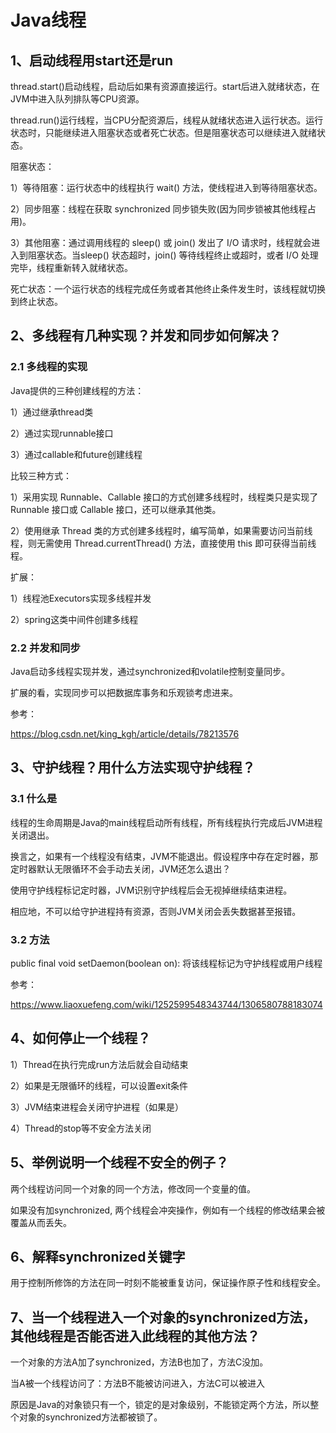 # Java线程

## 1、启动线程用start还是run

thread.start()启动线程，启动后如果有资源直接运行。start后进入就绪状态，在JVM中进入队列排队等CPU资源。

thread.run()运行线程，当CPU分配资源后，线程从就绪状态进入运行状态。运行状态时，只能继续进入阻塞状态或者死亡状态。但是阻塞状态可以继续进入就绪状态。

阻塞状态：

1）等待阻塞：运行状态中的线程执行 wait() 方法，使线程进入到等待阻塞状态。

2）同步阻塞：线程在获取 synchronized 同步锁失败(因为同步锁被其他线程占用)。

3）其他阻塞：通过调用线程的 sleep() 或 join() 发出了 I/O 请求时，线程就会进入到阻塞状态。当sleep() 状态超时，join() 等待线程终止或超时，或者 I/O 处理完毕，线程重新转入就绪状态。

死亡状态：一个运行状态的线程完成任务或者其他终止条件发生时，该线程就切换到终止状态。

## 2、多线程有几种实现？并发和同步如何解决？

### 2.1 多线程的实现

Java提供的三种创建线程的方法：

1）通过继承thread类

2）通过实现runnable接口

3）通过callable和future创建线程

比较三种方式：

1）采用实现 Runnable、Callable 接口的方式创建多线程时，线程类只是实现了 Runnable 接口或 Callable 接口，还可以继承其他类。

2）使用继承 Thread 类的方式创建多线程时，编写简单，如果需要访问当前线程，则无需使用 Thread.currentThread() 方法，直接使用 this 即可获得当前线程。

扩展：

1）线程池Executors实现多线程并发

2）spring这类中间件创建多线程

### 2.2 并发和同步

Java启动多线程实现并发，通过synchronized和volatile控制变量同步。

扩展的看，实现同步可以把数据库事务和乐观锁考虑进来。

参考：

https://blog.csdn.net/king_kgh/article/details/78213576

## 3、守护线程？用什么方法实现守护线程？

### 3.1 什么是

线程的生命周期是Java的main线程启动所有线程，所有线程执行完成后JVM进程关闭退出。

换言之，如果有一个线程没有结束，JVM不能退出。假设程序中存在定时器，那定时器默认无限循环不会手动去关闭，JVM还怎么退出？

使用守护线程标记定时器，JVM识别守护线程后会无视掉继续结束进程。

相应地，不可以给守护进程持有资源，否则JVM关闭会丢失数据甚至报错。

### 3.2 方法

public final void setDaemon(boolean on): 将该线程标记为守护线程或用户线程

参考：

https://www.liaoxuefeng.com/wiki/1252599548343744/1306580788183074

## 4、如何停止一个线程？

1）Thread在执行完成run方法后就会自动结束

2）如果是无限循环的线程，可以设置exit条件

3）JVM结束进程会关闭守护进程（如果是）

4）Thread的stop等不安全方法关闭

## 5、举例说明一个线程不安全的例子？

两个线程访问同一个对象的同一个方法，修改同一个变量的值。

如果没有加synchronized, 两个线程会冲突操作，例如有一个线程的修改结果会被覆盖从而丢失。

## 6、解释synchronized关键字

用于控制所修饰的方法在同一时刻不能被重复访问，保证操作原子性和线程安全。

## 7、当一个线程进入一个对象的synchronized方法，其他线程是否能否进入此线程的其他方法？

一个对象的方法A加了synchronized，方法B也加了，方法C没加。

当A被一个线程访问了：方法B不能被访问进入，方法C可以被进入

原因是Java的对象锁只有一个，锁定的是对象级别，不能锁定两个方法，所以整个对象的synchronized方法都被锁了。


